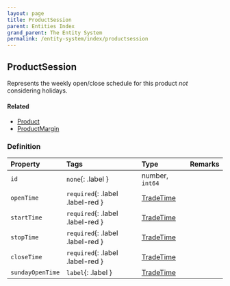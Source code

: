 ```yaml
---
layout: page
title: ProductSession
parent: Entities Index
grand_parent: The Entity System
permalink: /entity-system/index/productsession
---
```


## ProductSession
Represents the weekly open/close schedule for this product *not* considering holidays.

#### Related
- [Product]({{site.baseurl}}/entity-system/index/Product)
- [ProductMargin]({{site.baseurl}}/entity-system/index/ProductMargin)

### Definition

| Property | Tags | Type | Remarks
|:---------|:-----|:-----|:-------
| `id` | `none`{: .label } | number, `int64` | 
| `openTime` | `required`{: .label .label-red } | [TradeTime]({{site.baseurl}}/entity-system/index/TradeTime) | 
| `startTime` | `required`{: .label .label-red } | [TradeTime]({{site.baseurl}}/entity-system/index/TradeTime) | 
| `stopTime` | `required`{: .label .label-red } | [TradeTime]({{site.baseurl}}/entity-system/index/TradeTime) | 
| `closeTime` | `required`{: .label .label-red } | [TradeTime]({{site.baseurl}}/entity-system/index/TradeTime) | 
| `sundayOpenTime` | `label`{: .label } | [TradeTime]({{site.baseurl}}/entity-system/index/TradeTime) | 